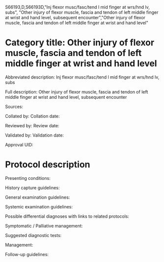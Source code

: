 S66193,D,S66193D,"Inj flexor musc/fasc/tend l mid finger at wrs/hnd lv, subs", "Other injury of flexor muscle, fascia and tendon of left middle finger at wrist and hand level, subsequent encounter","Other injury of flexor muscle, fascia and tendon of left middle finger at wrist and hand level"
# Category title: Other injury of flexor muscle, fascia and tendon of left middle finger at wrist and hand level

Abbreviated description: Inj flexor musc/fasc/tend l mid finger at wrs/hnd lv, subs

Full description: Other injury of flexor muscle, fascia and tendon of left middle finger at wrist and hand level, subsequent encounter

Sources:

Collated by:
Collation date:

Reviewed by:
Review date:

Validated by:
Validation date:

Approval UID:

# Protocol description

Presenting conditions:

History capture guidelines:

General examination guidelines:

Systemic examination guidelines:

Possible differential diagnoses with links to related protocols:

Symptomatic / Palliative management:

Suggested diagnostic tests:

Management:

Follow-up guidelines:
